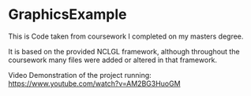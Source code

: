 # GraphicsExample

This is Code taken from coursework I completed on my masters degree.

It is based on the provided NCLGL framework, although throughout the coursework many files were added or altered in that framework. 

Video Demonstration of the project running: 
https://www.youtube.com/watch?v=AM2BG3HuoGM


